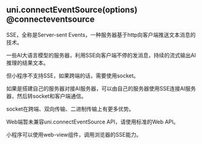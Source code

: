 ## uni.connectEventSource(options) @connecteventsource

<!-- UTSAPIJSON.connectEventSource.description -->

SSE，全称是Server-sent Events，一种服务器基于http向客户端推送文本消息的技术。

一些AI大语言模型的服务器，利用SSE向客户端不停的发消息，持续的流式输出AI推理的结果文本。

但小程序不支持SSE，如果跨端的话，需要使用socket。

如果是搭建自己的服务器对接AI服务器，可以由自己的服务器使用SSE连接AI服务器，然后转socket和客户端通信。

socket在跨端、双向传输、二进制传输上有更多优势。

<!-- UTSAPIJSON.connectEventSource.compatibility -->

Web端暂未兼容uni.connectEventSource API，请使用标准的Web API。

小程序可以使用web-view组件，调用浏览器的SSE能力。

<!-- UTSAPIJSON.connectEventSource.param -->

<!-- UTSAPIJSON.connectEventSource.returnValue -->

<!-- UTSAPIJSON.connectEventSource.example -->

<!-- UTSAPIJSON.connectEventSource.tutorial -->

<!-- UTSAPIJSON.connectEventSource.example -->

<!-- UTSAPIJSON.general_type.name -->

<!-- UTSAPIJSON.general_type.param -->
